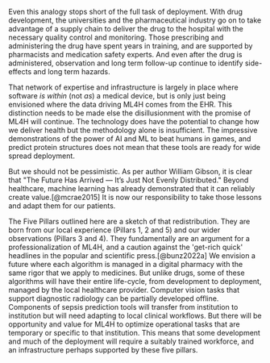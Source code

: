 Even this analogy stops short of the full task of deployment. With drug development, the universities and the pharmaceutical industry go on to take advantage of a supply chain to deliver the drug to the hospital with the necessary quality control and monitoring. Those prescribing and administering the drug have spent years in training, and are supported by pharmacists and medication safety experts. And even after the drug is administered, observation and long term follow-up continue to identify side-effects and long term hazards.

That network of expertise and infrastructure is largely in place where software _is within_ (not _as_) a medical device, but is only just being envisioned where the data driving ML4H comes from the EHR. This distinction needs to be made else the disillusionment with the promise of ML4H will continue. The technology does have the potential to change how we deliver health but the methodology alone is insufficient. The impressive demonstrations of the power of AI and ML to beat humans in games, and predict protein structures does not mean that these tools are ready for wide spread deployment. 

But we should not be pessimistic. As per author William Gibson, it is clear that "The Future Has Arrived — It’s Just Not Evenly Distributed." Beyond healthcare, machine learning has already demonstrated that it can reliably create value.[@mcrae2015] It is now our responsibility to take those lessons and adapt them for our patients.

The Five Pillars outlined here are a sketch of that redistribution. They are born from our local experience (Pillars 1, 2 and 5) and our wider observations (Pillars 3 and 4). They fundamentally are an argument for a professionalization of ML4H, and a caution against the 'get-rich quick' headlines in the popular and scientific press.[@bunz2022a] We envision a future where each algorithm is managed in a digital pharmacy with the same rigor that we apply to medicines. But unlike drugs, some of these algorithms will have their entire life-cycle, from development to deployment, managed by the local healthcare provider. Computer vision tasks that support diagnostic radiology can be partially developed offline. Components of sepsis prediction tools will transfer from institution to institution but will need adapting to local clinical workflows. But there will be opportunity and value for ML4H to optimize operational tasks that are temporary or specific to that institution. This means that some development and much of the deployment will require a suitably trained workforce, and an infrastructure perhaps supported by these five pillars.
